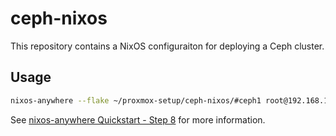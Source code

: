 # ceph-nixos

This repository contains a NixOS configuraiton for deploying a Ceph cluster.

## Usage

```bash
nixos-anywhere --flake ~/proxmox-setup/ceph-nixos/#ceph1 root@192.168.1.2
```

See [nixos-anywhere Quickstart - Step 8](https://github.com/nix-community/nixos-anywhere/blob/main/docs/quickstart.md) for more information.
